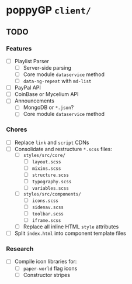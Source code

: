 # poppyGP `client/`

## TODO

### Features

 - [ ] Playlist Parser
     - [ ] Server-side parsing
     - [ ] Core module `dataservice` method
     - [ ] `data-ng-repeat` with `md-list`
 - [ ] PayPal API
 - [ ] CoinBase or Mycelium API
 - [ ] Announcements
     - [ ] MongoDB or `*.json`?
     - [ ] Core module `dataservice` method

### Chores

 - [ ] Replace `link` and `script` CDNs
 - [ ] Consolidate and restructure `*.scss` files:
     - [ ] `styles/src/core/`
         - [ ] `layout.scss`
         - [ ] `mixins.scss`
         - [ ] `structure.scss`
         - [ ] `typography.scss`
         - [ ] `variables.scss`
     - [ ] `styles/src/components/`
         - [ ] `icons.scss`
         - [ ] `sidenav.scss`
         - [ ] `toolbar.scss`
         - [ ] `iframe.scss`
     - [ ] Replace all inline HTML `style` attributes
 - [ ] Split `index.html` into component template files

### Research

 - [ ] Compile icon libraries for:
     - [ ] `paper-world` flag icons
     - [ ] Constructor stripes